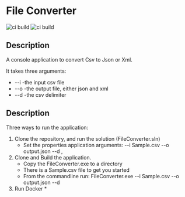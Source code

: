 
# File Converter

![ci build](https://github.com/visualsanity/CloudCommerceGroup/workflows/ci%20build/badge.svg) ![ci build](https://github.com/visualsanity/CloudCommerceGroup/workflows/ci%20build/badge.svg)

## Description

A console application to convert Csv to Json or Xml. 

It takes three arguments:
* --i -the input csv file
* --o -the output file, either json and xml
* --d -the csv delimiter

## Description

Three ways to run the application:

1. Clone the repository, and run the solution (FileConverter.sln)
	* Set the properties application arguments:
		--i Sample.csv --o output.json --d ,
2. Clone and Build the application.
	* Copy the FileConverter.exe to a directory
	* There is a Sample.csv file to get you started
	* From the commandline run: FileConverter.exe --i Sample.csv --o output.json --d 	
3. Run Docker
	*